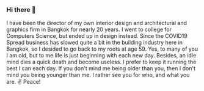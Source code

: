 ### Hi there 👋

<!--
**interiorpassion/interiorpassion** is a ✨ _special_ ✨ repository because its `README.md` (this file) appears on your GitHub profile.

Here are some ideas to get you started:

- 🔭 I’m currently working on Mutiple Web Development Projects
- 🌱 I’m currently learning React
- 👯 I’m looking to collaborate on full stack development projects
- 🤔 I’m looking for help with React
- 💬 Ask me about Front end Development
- 📫 How to reach me: https://www.twitter.com/interiorgroove
- 😄 Pronouns: ... I am male - We, everybody works together o everything. 
- ⚡ Fun fact: ...I get bored easily. Always have, so I have to keep my mind busy with new challenges. I am American, but have lived abroad in Thailand for slightly over 20 years now. 
-->I have been the director of my own interior design and architectural and graphics firm in Bangkok for nearly 20 years. I went to college for Computers Science, but ended up in design instead. Since the COVID19 Spread business has slowed quite a bit in the building industry here in Bangkok,  so I desided to go back to my roots at age 59. Yes, to many of you I am old, but to me life is just beginning with each new day. Besides, an idle mind dies a quick death and become useless. I prefer to keep it running the best I can each day. If you don't mind me being older than you, then I don't mind you being younger than me. I rather see you for who, and what you are. ✌ Peace! 
